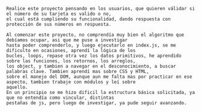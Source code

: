     Realice este proyecto pensando en los usuarios, que quieren válidar si el número de su tarjeta es valido o no,
    el cual está cumpliendo su funcionalidad, dando respuesta con protección de sus números en respuesta.

    Al comenzar este proyecto, no comprendía muy bien el algoritmo que debíamos ocupar, asi que me puse a investigar
    hasta poder comprenderlo, y luego ejecutarlo en index.js, se me dificulto en ocasiones, aprendí la lógica de los 
    bucles, loops, repase otra vez los datos primitivos, he aprendido sobre las funciones, los retornos, los arreglos,
    los object, y tambien a navegar en el desconocimiento, a buscar palabras clave. Tambien aprendí mas sobre CSS y HTML,
    sobre el manejo del DOM, aunque aun me falta mas por practicar en ese aspecto, tambien trabaje con módulos y leí sobre
    aquello.
    En un principio se me hizo dificil la estructura básica solicitada, ya que no entendía como vincular, distintas
    pestañas de js, pero luego de investigar, ya pude seguir avanzando. 
